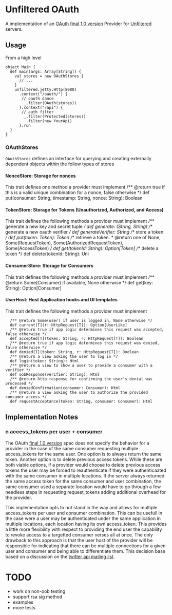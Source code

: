 # Unfiltered OAuth

A implementation of an [OAuth](http://oauth.net/) [final 1.0 version][oauth_1_0] Provider for [Unfiltered](http://github.com/unfiltered/unfiltered#readme) servers.

## Usage

From a high level

    object Main {
      def main(args: Array[String]) {
        val stores = new OAuthStores {
          // ...
        }
        unfiltered.jetty.Http(8080)
          .context("/oauth/") {
           // oauth dance
            _.filter(OAuth(stores))
          }.context("/api") {
           // auth filter
            _.filter(Protected(stores))
             .filter(new YourApi)
          }.run
      }
    }

### OAuthStores

`OAuthStores` defines an interface for querying and creating externally dependent objects within the follow types of stores

#### NonceStore: Storage for nonces

This trait defines one method a provider must implement
     /** @return true if this is a valid unique combination for a nonce, false otherwise */
     def put(consumer: String, timestamp: String, nonce: String): Boolean

#### TokenStore: Storage for Tokens (Unauthorized, Authorized, and Access)

This trait defines the following methods a provider must implement
       /** generate a new key and secret tuple */
       def generate: (String, String)
       /** generate a new oauth verifier */
       def generateVerifier: String
       /** store a token. */
       def put(token: Token): Token
       /** retrieve a token.
        * @return one of None, Some(RequestToken), Some(AuthorizedRequestToken), Some(AccessToken) */
       def get(tokenId: String): Option[Token]
       /** delete a token */
       def delete(tokenId: String): Uni

#### ConsumerStore: Storage for Consumers

This trait defines the following methods a provider must implement
     /** @return Some(Consumer) if available, None otherwise */
     def get(key: String): Option[Consumer]

#### UserHost: Host Application hooks and UI templates

This trait defines the following methods a provider must implement

      /** @return Some(user) if user is logged in, None otherwise */
      def current[T](r: HttpRequest[T]): Option[UserLike]
      /** @return true if app logic determines this request was accepted, false otherwise */
      def accepted[T](token: String, r: HttpRequest[T]): Boolean
      /** @return true if app logic determines this request was denied, false otherwise */
      def denied[T](token: String, r: HttpRequest[T]): Boolean
      /** @return a view asking the user to log in */
      def login(token: String): Html
      /** @return a view to show a user to provide a consumer with a verifier */
      def oobResponse(verifier: String): Html
      /** @return http response for confirming the user's denial was processed */
      def deniedConfirmation(consumer: Consumer): Html
      /** @return a view asking the user to authorize the provided consumer access */
      def requestAcceptance(token: String, consumer: Consumer): Html

## Implementation Notes

### n access_tokens per user + consumer
  The OAuth [final 1.0 version][oauth_1_0] spec does not specify the behavior for a provider in the case
  of the same consumer requesting multiple access_tokens for the same user. One option is to always return the same token. Another option is to delete previous access tokens. While these are both viable options, if a provider would choose to delete previous access tokens the user may be forced to reauthenticate if they were authenticaated with the same consumer in multiple locations. If the server always returned the same access token for the same consumer and user combination, the same consumer used a separate location would have to go through a few needless steps in requesting request_tokens adding additional overhead for the provider.

  This implementation opts to not stand in the way and allows for multiple access_tokens per user and consumer combination. This can be usefull in the case were a user may be authenticated under the same application in multiple locations, each location having its own access_token. This provides a little more flexibility with respect to providing the end user the capability to revoke access to a targetted consumer verses all at once. The only drawback to this approach is that the user host of the provider will be responsible for indicating that there can be multiple connections for a given user and consumer and being able to differentiate them. This decision base based on a discussion on the [twitter api mailing list](http://code.google.com/p/twitter-api/issues/detail?id=372).

# TODO

* work on non-oob testing
* support rsa sig method
* examples
* more tests

[oauth_1_0]: http://tools.ietf.org/html/rfc5849
